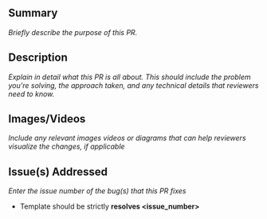 ## Summary

_Briefly describe the purpose of this PR._

## Description

_Explain in detail what this PR is all about. This should include the problem you're solving, the approach taken, and any technical details that reviewers need to know._

## Images/Videos

_Include any relevant images videos or diagrams that can help reviewers visualize the changes, if applicable_

## Issue(s) Addressed

_Enter the issue number of the bug(s) that this PR fixes_

- Template should be strictly **resolves <issue_number>**
